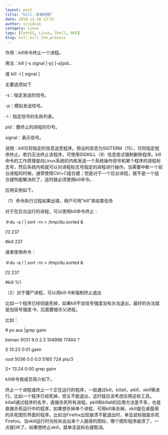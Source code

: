 ```yaml
---
layout: post
title: "kill：杀掉进程"
date: 2010-12-28 13:52
author: scsidisk
category: Linux
tags: [CentOS, Linux, Shell, 命令]
Slug: kill_kill_the_process
---
```


作用：kill命令终止一个进程。

用法：kill [-s signal |-p] [-a]pid…

或 kill -l [ signal ]

主要选项如下

-s：指定发送的信号。

-p：模拟发送信号。

-l：指定信号的名称列表。

pid：要终止的进程的ID号。

signal：表示信号。

说明：kill可将指定的信息送至程序。预设的信息为SIGTERM（15），可将指定程序终止。若仍无法终止该程序，可使用SIGKILL（9）信息尝试强制删除程序。kill命令的工作原理是向Linux系统的内核发送一个系统操作信号和某个程序的进程标志号，然后系统内核就可以对进程标志号指定的进程进行操作。当需要中断一个前台进程的时候，通常使用Ctrl+C组合键；但是对于一个后台进程，就不是一个组合键所能解决的了，这时就必须使用kill命令。

应用实例如下。

（1）命令执行过程如果出错，用户可用"kill"来结束任务

对于在后台运行的进程，可以使用kill命令终止：

＃du -a / | sort -rn \> /tmp/du.sorted &

[1] 237

\#kill 237

或者使用命令：

＃du -a / | sort -rn \> /tmp/du.sorted &

[1] 237

\#kill %1

（2）对于僵尸进程，可以用kill-9来强制终止退出

比如一个程序已经彻底死掉，如果kill不加信号强度没有办法退出，最好的办法就是加信号强度-9，后面要接杀父进程。

比如：

\# ps aux |grep gaim

beinan 5031 9.0 2.3 104996 17484 ?

S 13:23 0:01 gaim

root 5036 0.0 0.0 5160 724 pts/3

S+ 13:24 0:00 grep gaim

kill命令族成员简介如下。

终止一个进程或终止一个正在运行的程序，一般通过kill，killall，pkill，xkill等进行。比如一个程序已经死掉，但又不能退出，这时就应该考虑应用这些工具。killall通过程序的名字，直接杀死所有进程。pkill和killall的应用方法差不多，也是直接杀死运行中的程序。如果想杀掉单个进程，可用kill来杀掉。xkill是在桌面用的杀死图形界面的程序。比如当Firefox出现崩溃不能退出时，单击鼠标就能杀死Firefox。当xkill运行时光标处会出来个人脑骨的图标，哪个图形程序崩溃了，一点就OK了。如果想终止xkill，就单击鼠标右键取消。

<div class="posttagsblock">
</div>

